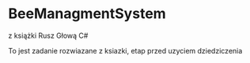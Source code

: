 # BeeManagmentSystem
z książki Rusz Głową C#

To jest zadanie rozwiazane z ksiazki, etap przed uzyciem dziedziczenia
